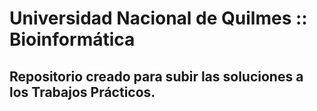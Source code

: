 # Universidad Nacional de Quilmes :: Bioinformática
## Repositorio creado para subir las soluciones a los Trabajos Prácticos.

